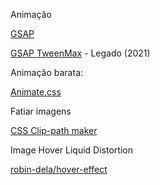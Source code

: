 Animação

<a href="https://greensock.com/get-started/#what-is-gsap">GSAP</a>

<a href="https://greensock.com/tweenmax/">GSAP TweenMax</a><span> - Legado (2021)</span>

Animação barata:

<a href="https://animate.style/">Animate.css</a>


Fatiar imagens

<a href="https://bennettfeely.com/clippy/">CSS Clip-path maker</a>

Image Hover Liquid Distortion

<a href="https://github.com/robin-dela/hover-effect">robin-dela/hover-effect</a>
